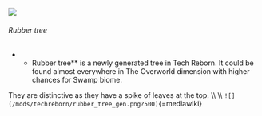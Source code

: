 ![](/mods/techreborn/rubber_sapling.png)

###### Rubber tree

-   -   Rubber tree** is a newly generated tree in Tech Reborn. It
        could be found almost everywhere in The Overworld dimension with
        higher chances for Swamp biome.

They are distinctive as they have a spike of leaves at the top. \\\\
\\\\ `![](/mods/techreborn/rubber_tree_gen.png?500)`{=mediawiki}
